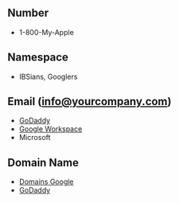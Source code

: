 ## Number
- 1-800-My-Apple

## Namespace
- IBSians, Googlers

## Email (info@yourcompany.com)
- [GoDaddy](https://www.godaddy.com/en-ca)
- [Google Workspace](https://workspace.google.com/intl/en_ca/) 
- Microsoft

## Domain Name
- [Domains Google](https://domains.google.com/registrar/)
- [GoDaddy](https://www.godaddy.com/en-ca)
